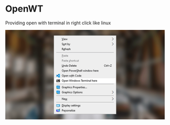 # OpenWT
Providing open with terminal in right click like linux


![Logo](https://github.com/Canius-p/OpenWT/blob/main/img/OpenWT.webp)
